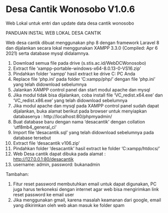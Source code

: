 # Desa Cantik Wonosobo V1.0.6
Web Lokal untuk entri dan update data desa cantik wonosobo

PANDUAN INSTAL WEB LOKAL DESA CANTIK

Web desa cantik dibuat menggunakan php 8 dengan framework Laravel 8 dan dijalankan secara lokal menggunakan XAMPP 3.3.0 (Compiled: Apr 6 2021) serta database mysql didalamnya.

1.	Download semua file pada drive (s.stis.ac.id/WebDCWonosobo)
2.	Extract file ‘xampp-portable-windows-x64-8.0.13-0-VS16.zip’
3.	Pindahkan folder ‘xampp’ hasil extract ke drive C: PC Anda
4.	Replace file ‘php.ini’ pada folder ‘C:xampp/php/’ dengan file ‘php.ini’ yang telah didownload sebelumnya
5.	Jalankan XAMPP control panel dan start modul apache dan mysql
6.	Jika modul tidak bisa dijalankan, coba install file ‘VC_redist.x64.exe’ dan ‘VC_redist.x86.exe’ yang telah didownload sebelumnya
7.	Jika modul apache dan mysql pada XAMPP control panel sudah dapat dijalankan, buka alamat berikut pada browser untuk menyiapkan databasenya : http://localhost:80/phpmyadmin/
8.	Buat database baru dengan nama ‘desacantik’ dengan collation ‘utf8mb4_general_ci’
9.	Import file ‘desacantik.sql’ yang telah didownload sebelumnya pada database tersebut
10.	Extract file ‘desacantik v106.zip’
11.	Pindahkan folder ‘desacantik’ hasil extract ke folder ‘C:xampp/htdocs/’
12.	Web Desa cantik dapat dibuka pada alamat : http://127.0.0.1:80/desacantik 
13.	username: admin, password: bukanadmin

Tambahan:
1.	Fitur reset password membutuhkan email untuk dapat digunakan, PC juga harus terkoneksi dengan internet agar web bisa mengirimkan link reset password ke email user
2.	Jika menggunakan gmail, karena masalah keamanan dari google, email yang dikirimkan oleh web akan masuk ke folder spam

